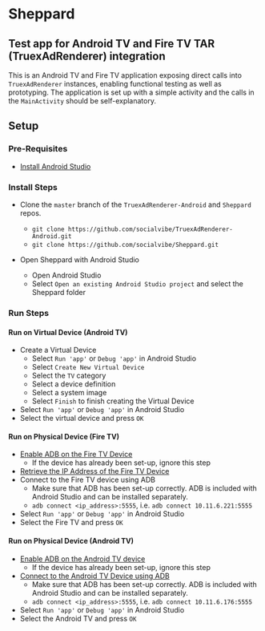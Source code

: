 # Sheppard

## Test app for Android TV and Fire TV TAR (TruexAdRenderer) integration

This is an Android TV and Fire TV application exposing direct calls into `TruexAdRenderer` instances, enabling functional testing as well as prototyping. The application is set up with a simple activity and the calls in the `MainActivity` should be self-explanatory.

## Setup

### Pre-Requisites

* [Install Android Studio](https://developer.android.com/studio/)

### Install Steps

* Clone the `master` branch of the `TruexAdRenderer-Android` and `Sheppard` repos.
    * `git clone https://github.com/socialvibe/TruexAdRenderer-Android.git`
    * `git clone https://github.com/socialvibe/Sheppard.git`

* Open Sheppard with Android Studio
    * Open Android Studio
    * Select `Open an existing Android Studio project` and select the Sheppard folder


### Run Steps

#### Run on Virtual Device (Android TV)
* Create a Virtual Device
    * Select `Run 'app'` or `Debug 'app'` in Android Studio
    * Select `Create New Virtual Device`
    * Select the `TV` category
    * Select a device definition
    * Select a system image
    * Select `Finish` to finish creating the Virtual Device
* Select `Run 'app'` or `Debug 'app'` in Android Studio
* Select the virtual device and press `OK`

#### Run on Physical Device (Fire TV)
* [Enable ADB on the Fire TV Device](http://www.aftvnews.com/how-to-enable-adb-debugging-on-an-amazon-fire-tv-or-fire-tv-stick/)
    * If the device has already been set-up, ignore this step
* [Retrieve the IP Address of the Fire TV Device](http://www.aftvnews.com/how-to-determine-the-ip-address-of-an-amazon-fire-tv-or-fire-tv-stick/)
* Connect to the Fire TV device using ADB
    * Make sure that ADB has been set-up correctly. ADB is included with Android Studio and can be installed separately.
    * `adb connect <ip_address>:5555`, i.e. `adb connect 10.11.6.221:5555`
* Select `Run 'app'` or `Debug 'app'` in Android Studio
* Select the Fire TV and press `OK`

#### Run on Physical Device (Android TV)
* [Enable ADB on the Android TV device](https://developers.google.com/cast/docs/android_tv#setting-up)
    * If the device has already been set-up, ignore this step
* [Connect to the Android TV Device using ADB](https://developers.google.com/cast/docs/android_tv#adb-tcpip)
    * Make sure that ADB has been set-up correctly. ADB is included with Android Studio and can be installed separately.
    * `adb connect <ip_address>:5555`, i.e. `adb connect 10.11.6.176:5555`
* Select `Run 'app'` or `Debug 'app'` in Android Studio
* Select the Android TV and press `OK`
